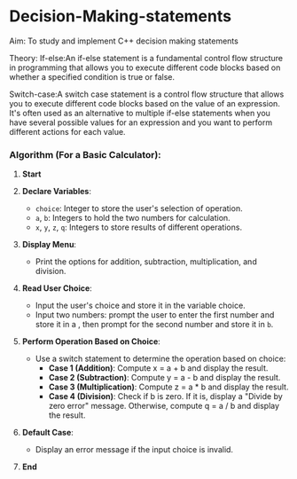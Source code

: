 # Decision-Making-statements
Aim:
To study and implement C++ decision making statements

Theory:
If-else:An if-else statement is a fundamental control flow structure in programming that allows you to execute different code blocks based on whether a specified condition is true or false.

Switch-case:A switch case statement is a control flow structure that allows you to execute different code blocks based on the value of an expression. It's often used as an alternative to multiple if-else statements when you have several possible values for an expression and you want to perform different actions for each value.

### Algorithm (For a Basic Calculator):

1. **Start**

2. **Declare Variables**:
   - `choice`: Integer to store the user's selection of operation.
   - `a`, `b`: Integers to hold the two numbers for calculation.
   - `x`, `y`, `z`, `q`: Integers to store results of different operations.

3. **Display Menu**:
   - Print the options for addition, subtraction, multiplication, and division.

4. **Read User Choice**:
   - Input the user's choice and store it in the variable choice.
   - Input two numbers: prompt the user to enter the first number and store it in  a , then prompt for the second number and store it in `b`.

5. **Perform Operation Based on Choice**:
   - Use a switch statement to determine the operation based on choice:
     - **Case 1 (Addition)**: Compute x = a + b and display the result.
     - **Case 2 (Subtraction)**: Compute y = a - b and display the result.
     - **Case 3 (Multiplication)**: Compute z = a * b and display the result.
     - **Case 4 (Division)**: Check if b is zero. If it is, display a "Divide by zero error" message. Otherwise, compute q = a / b and display the result.

6. **Default Case**:
   - Display an error message if the input choice is invalid.

7. **End**
